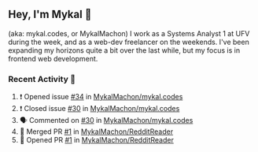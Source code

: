 ## Hey, I'm Mykal 👋 
(aka: mykal.codes, or MykalMachon) I work as a Systems Analyst 1 at UFV during the week, and as a web-dev freelancer on the weekends. I've been expanding my horizons quite a bit over the last while, but my focus is in frontend web development.  

### Recent Activity 🚀

<!--START_SECTION:activity-->
1. ❗️ Opened issue [#34](https://github.com/MykalMachon/mykal.codes/issues/34) in [MykalMachon/mykal.codes](https://github.com/MykalMachon/mykal.codes)
2. ❗️ Closed issue [#30](https://github.com/MykalMachon/mykal.codes/issues/30) in [MykalMachon/mykal.codes](https://github.com/MykalMachon/mykal.codes)
3. 🗣 Commented on [#30](https://github.com/MykalMachon/mykal.codes/issues/30) in [MykalMachon/mykal.codes](https://github.com/MykalMachon/mykal.codes)
4. 🎉 Merged PR [#1](https://github.com/MykalMachon/RedditReader/pull/1) in [MykalMachon/RedditReader](https://github.com/MykalMachon/RedditReader)
5. 💪 Opened PR [#1](https://github.com/MykalMachon/RedditReader/pull/1) in [MykalMachon/RedditReader](https://github.com/MykalMachon/RedditReader)
<!--END_SECTION:activity-->
